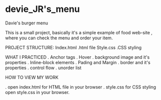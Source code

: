 # devie_JR's_menu
Davie's burger menu 

This is a small project, basically it's a simple example of food web-site , where you can check the menu and order your item.

PROJECT STRUCTURE:
Index.html
.html file
Style.css
.CSS styling

WHAT I PRACTICED
. Anchor tags
. Hover
. background image and it's properties
. Inline-block elements
. Pading and Margin
. border and it's properties
. control flow
. unorder list


HOW TO VIEW MY WORK

. open index.html for HTML file in your     browser
. style.css for CSS styling open style.css  in your browser.

